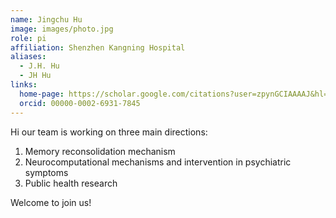 ```yaml
---
name: Jingchu Hu
image: images/photo.jpg
role: pi
affiliation: Shenzhen Kangning Hospital
aliases:
  - J.H. Hu
  - JH Hu
links:
  home-page: https://scholar.google.com/citations?user=zpynGCIAAAAJ&hl=en
  orcid: 00000-0002-6931-7845
---
```


Hi our team is working on three main directions: 
1. Memory reconsolidation mechanism
2. Neurocomputational mechanisms and intervention in psychiatric symptoms
3. Public health research

Welcome to join us! 
